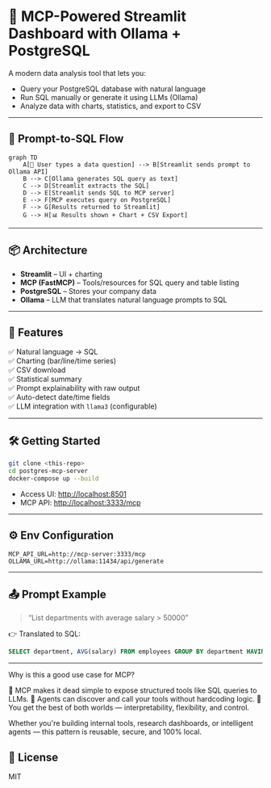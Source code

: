 
# 🚀 MCP-Powered Streamlit Dashboard with Ollama + PostgreSQL

A modern data analysis tool that lets you:

- Query your PostgreSQL database with natural language
- Run SQL manually or generate it using LLMs (Ollama)
- Analyze data with charts, statistics, and export to CSV

---

## 🧠 Prompt-to-SQL Flow

```mermaid
graph TD
    A[🧑 User types a data question] --> B[Streamlit sends prompt to Ollama API]
    B --> C[Ollama generates SQL query as text]
    C --> D[Streamlit extracts the SQL]
    D --> E[Streamlit sends SQL to MCP server]
    E --> F[MCP executes query on PostgreSQL]
    F --> G[Results returned to Streamlit]
    G --> H[📊 Results shown + Chart + CSV Export]
```

---

## 📦 Architecture

- **Streamlit** – UI + charting
- **MCP (FastMCP)** – Tools/resources for SQL query and table listing
- **PostgreSQL** – Stores your company data
- **Ollama** – LLM that translates natural language prompts to SQL

---

## 📌 Features

✅ Natural language → SQL  
✅ Charting (bar/line/time series)  
✅ CSV download  
✅ Statistical summary  
✅ Prompt explainability with raw output  
✅ Auto-detect date/time fields  
✅ LLM integration with `llama3` (configurable)

---

## 🛠️ Getting Started

```bash
git clone <this-repo>
cd postgres-mcp-server
docker-compose up --build
```

- Access UI: [http://localhost:8501](http://localhost:8501)
- MCP API: [http://localhost:3333/mcp](http://localhost:3333/mcp)

---

## ⚙️ Env Configuration

```env
MCP_API_URL=http://mcp-server:3333/mcp
OLLAMA_URL=http://ollama:11434/api/generate
```

---

## 📤 Prompt Example

> “List departments with average salary > 50000”

👉 Translated to SQL:
```sql
SELECT department, AVG(salary) FROM employees GROUP BY department HAVING AVG(salary) > 50000;
```

---
Why is this a good use case for MCP?

🔗 MCP makes it dead simple to expose structured tools like SQL queries to LLMs.
🎯 Agents can discover and call your tools without hardcoding logic.
💬 You get the best of both worlds — interpretability, flexibility, and control.

Whether you're building internal tools, research dashboards, or intelligent agents — this pattern is reusable, secure, and 100% local.

## 📄 License

MIT

